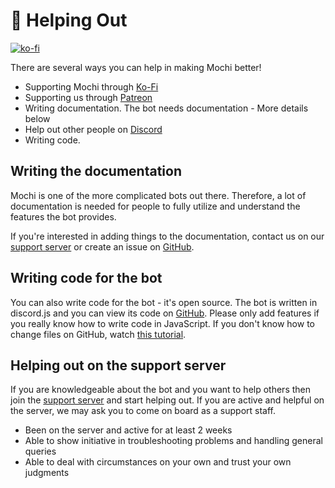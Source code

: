 # 🤲 Helping Out

[![ko-fi](https://ko-fi.com/img/githubbutton\_sm.svg)](https://ko-fi.com/C0C1PUABU)

There are several ways you can help in making Mochi better!

* Supporting Mochi through [Ko-Fi](https://ko-fi.com/vikshan)
* Supporting us through [Patreon](https://patreon.com/vikshan)
* Writing documentation. The bot needs documentation - More details below
* Help out other people on [Discord](https://discord.gg/uMgS9evnmv)
* Writing code.

## Writing the documentation

Mochi is one of the more complicated bots out there. Therefore, a lot of documentation is needed for people to fully utilize and understand the features the bot provides.

If you're interested in adding things to the documentation, contact us on our [support server](https://discord.gg/uMgS9evnmv) or create an issue on [GitHub](https://github.com/vixshan/mochi).

## Writing code for the bot

You can also write code for the bot - it's open source. The bot is written in discord.js and you can view its code on [GitHub](https://github.com/vixshan/mochi). Please only add features if you really know how to write code in JavaScript. If you don't know how to change files on GitHub, watch [this tutorial](https://www.youtube.com/watch?v=yr6IzOGoMsQ).

## Helping out on the support server

If you are knowledgeable about the bot and you want to help others then join the [support server](https://discord.gg/uMgS9evnmv) and start helping out. If you are active and helpful on the server, we may ask you to come on board as a support staff.

* Been on the server and active for at least 2 weeks
* Able to show initiative in troubleshooting problems and handling general queries
* Able to deal with circumstances on your own and trust your own judgments
